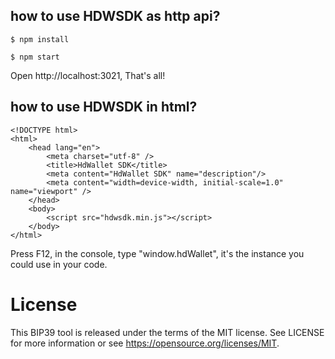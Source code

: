 ## how to use HDWSDK as http api?

```
$ npm install

$ npm start
```

Open http://localhost:3021, That's all!

## how to use HDWSDK in html?

```
<!DOCTYPE html>
<html>
    <head lang="en">
        <meta charset="utf-8" />
        <title>HdWallet SDK</title>
        <meta content="HdWallet SDK" name="description"/>
        <meta content="width=device-width, initial-scale=1.0" name="viewport" />
    </head>
    <body>
        <script src="hdwsdk.min.js"></script>
    </body>
</html>
```

Press F12, in the console, type "window.hdWallet", it's the instance you could use in your code.

# License

This BIP39 tool is released under the terms of the MIT license. See LICENSE for
more information or see https://opensource.org/licenses/MIT.